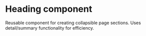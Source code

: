 # Heading component

Reusable component for creating collapsible page sections. Uses detail/summary functionality for efficiency.
